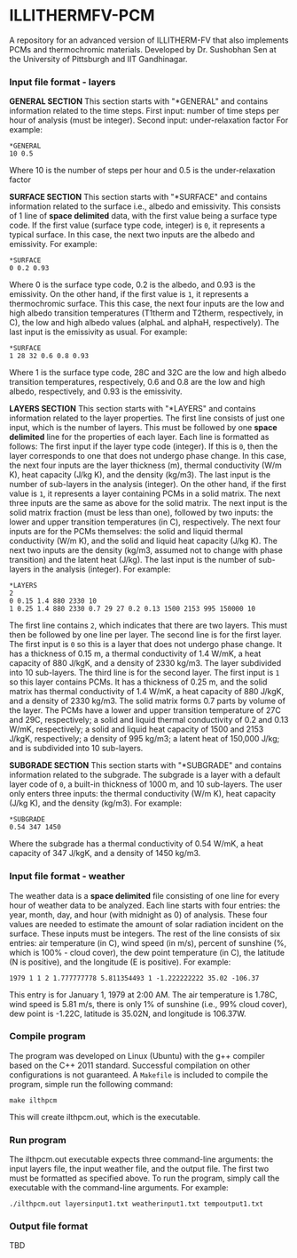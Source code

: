 # ILLITHERMFV-PCM
A repository for an advanced version of ILLITHERM-FV that also implements PCMs and thermochromic materials. Developed by Dr. Sushobhan Sen at the University of Pittsburgh and IIT Gandhinagar.

### Input file format - layers
**GENERAL SECTION**
This section starts with "*GENERAL" and contains information related to the time steps.
First input: number of time steps per hour of analysis (must be integer). Second input: under-relaxation factor For example:
```
*GENERAL
10 0.5
```
Where 10 is the number of steps per hour and 0.5 is the under-relaxation factor

**SURFACE SECTION**
This section starts with "*SURFACE" and contains information related to the surface i.e., albedo and emissivity. This consists of 1 line of **space delimited** data, with the first value being a surface type code.
If the first value (surface type code, integer) is `0`, it represents a typical surface. In this case, the next two inputs are the albedo and emissivity. For example:
```
*SURFACE
0 0.2 0.93
```
Where 0 is the surface type code, 0.2 is the albedo, and 0.93 is the emissivity.
On the other hand, if the first value is `1`, it represents a thermochromic surface. This this case, the next four inputs are the low and high albedo transition temperatures (T1therm and T2therm, respectively, in C), the low and high albedo values (alphaL and alphaH, respectively). The last input is the emissivity as usual. For example:
```
*SURFACE
1 28 32 0.6 0.8 0.93
```
Where 1 is the surface type code, 28C and 32C are the low and high albedo transition temperatures, respectively, 0.6 and 0.8 are the low and high albedo, respectively, and 0.93 is the emissivity.

**LAYERS SECTION**
This section starts with "*LAYERS" and contains information related to the layer properties. The first line consists of just one input, which is the number of layers. This must be followed by one **space delimited** line for the properties of each layer. Each line is formatted as follows:
The first input if the layer type code (integer). If this is `0`, then the layer corresponds to one that does not undergo phase change. In this case, the next four inputs are the layer thickness (m), thermal conductivity (W/m K), heat capacity (J/kg K), and the density (kg/m3). The last input is the number of sub-layers in the analysis (integer).
On the other hand, if the first value is `1`, it represents a layer containing PCMs in a solid matrix. The next three inputs are the same as above for the solid matrix. The next input is the solid matrix fraction (must be less than one), followed by two inputs: the lower and upper transition temperatures (in C), respectively. The next four inputs are for the PCMs themselves: the solid and liquid thermal conductivity (W/m K), and the solid and liquid heat capacity (J/kg K). The next two inputs are the density (kg/m3, assumed not to change with phase transition) and the latent heat (J/kg). The last input is the number of sub-layers in the analysis (integer). For example:
```
*LAYERS
2
0 0.15 1.4 880 2330 10
1 0.25 1.4 880 2330 0.7 29 27 0.2 0.13 1500 2153 995 150000 10
```
The first line contains `2`, which indicates that there are two layers. This must then be followed by one line per layer.
The second line is for the first layer. The first input is `0` so this is a layer that does not undergo phase change. It has a thickness of 0.15 m, a thermal conductivity of 1.4 W/mK, a heat capacity of 880 J/kgK, and a density of 2330 kg/m3. The layer subdivided into 10 sub-layers.
The third line is for the second layer. The first input is `1` so this layer contains PCMs. It has a thickness of 0.25 m, and the solid matrix has  thermal conductivity of 1.4 W/mK, a heat capacity of 880 J/kgK, and a density of 2330 kg/m3. The solid matrix forms 0.7 parts by volume of the layer. The PCMs have a lower and upper transition temperature of 27C and 29C, respectively; a solid and liquid thermal conductivity of 0.2 and 0.13 W/mK, respectively; a solid and liquid heat capacity of 1500 and 2153 J/kgK, respectively; a density of 995 kg/m3; a latent heat of 150,000 J/kg; and is subdivided into 10 sub-layers.

**SUBGRADE SECTION**
This section starts with "*SUBGRADE" and contains information related to the subgrade. The subgrade is a layer with a default layer code of `0`, a built-in thickness of 1000 m, and 10 sub-layers. The user only enters three inputs: the thermal conductivity (W/m K), heat capacity (J/kg K), and the density (kg/m3). For example:
```
*SUBGRADE
0.54 347 1450
```
Where the subgrade has a thermal conductivity of 0.54 W/mK, a heat capacity of 347 J/kgK, and a density of 1450 kg/m3.

### Input file format - weather
The weather data is a **space delimited** file consisting of one line for every hour of weather data to be analyzed. Each line starts with four entries: the year, month, day, and hour (with midnight as 0) of analysis. These four values are needed to estimate the amount of solar radiation incident on the surface. These inputs must be integers. The rest of the line consists of six entries: air temperature (in C), wind speed (in m/s), percent of sunshine (%, which is 100% - cloud cover), the dew point temperature (in C), the latitude (N is positive), and the longitude (E is positive). For example:
```
1979 1 1 2 1.777777778 5.811354493 1 -1.222222222 35.02 -106.37
```
This entry is for January 1, 1979 at 2:00 AM. The air temperature is 1.78C, wind speed is 5.81 m/s, there is only 1% of sunshine (i.e., 99% cloud cover), dew point is -1.22C, latitude is 35.02N, and longitude is 106.37W.

### Compile program
The program was developed on Linux (Ubuntu) with the g++ compiler based on the C++ 2011 standard. Successful compilation on other configurations is not guaranteed. A `Makefile` is included to compile the program, simple run the following command:
```
make ilthpcm
```
This will create ilthpcm.out, which is the executable. 

### Run program
The ilthpcm.out executable expects three command-line arguments: the input layers file, the input weather file, and the output file. The first two must be formatted as specified above. To run the program, simply call the executable with the command-line arguments. For example:
```
./ilthpcm.out layersinput1.txt weatherinput1.txt tempoutput1.txt
```

### Output file format
TBD